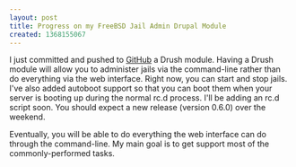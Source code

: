 ```yaml
---
layout: post
title: Progress on my FreeBSD Jail Admin Drupal Module
created: 1368155067
---
```

I just committed and pushed to <a href="https://github.com/lattera/drupal-jailadmin/commit/11ec68bdb1fb245b4422ffbc114510ff7afdd2c2" target="_blank">GitHub</a> a Drush module. Having a Drush module will allow you to administer jails via the command-line rather than do everything via the web interface. Right now, you can start and stop jails. I've also added autoboot support so that you can boot them when your server is booting up during the normal rc.d process. I'll be adding an rc.d script soon. You should expect a new release (version 0.6.0) over the weekend.

Eventually, you will be able to do everything the web interface can do through the command-line. My main goal is to get support most of the commonly-performed tasks.
